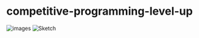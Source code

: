 # competitive-programming-level-up

![images](https://user-images.githubusercontent.com/57806993/167397927-44bb6d97-bbc2-47b9-aec9-6787d161a4c4.png)
![Sketch](https://user-images.githubusercontent.com/57806993/167397955-0a1c7ab3-838d-4dc4-9e07-1043b3293e82.png)
